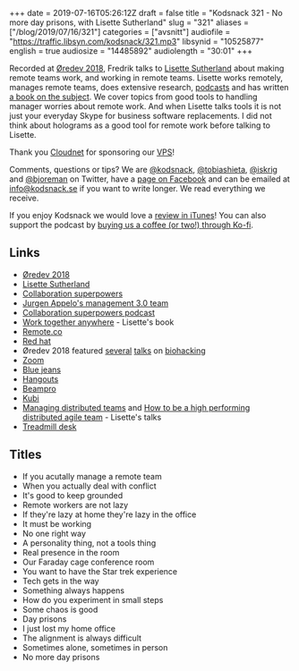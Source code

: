 +++
date = 2019-07-16T05:26:12Z
draft = false
title = "Kodsnack 321 -  No more day prisons, with Lisette Sutherland"
slug = "321"
aliases = ["/blog/2019/07/16/321"]
categories = ["avsnitt"]
audiofile = "https://traffic.libsyn.com/kodsnack/321.mp3"
libsynid = "10525877"
english = true
audiosize = "14485892"
audiolength = "30:01"
+++

Recorded at [Øredev 2018](https://oredev.org/2018/home), Fredrik talks to [Lisette Sutherland](https://lisettesutherland.com/) about making remote teams work, and working in remote teams. Lisette works remotely, manages remote teams, does extensive research, [podcasts](https://www.collaborationsuperpowers.com/podcasts/) and has written [a book on the subject](https://www.collaborationsuperpowers.com/). We cover topics from good tools to handling manager worries about remote work. And when Lisette talks tools it is not just your everyday Skype for business software replacements. I did not think about holograms as a good tool for remote work before talking to Lisette.

Thank you [Cloudnet](http://www.cloudnet.se) for sponsoring our [VPS](http://en.wikipedia.org/wiki/Virtual_private_server)!

Comments, questions or tips? We are [@kodsnack](https://www.twitter.com/kodsnack), [@tobiashieta](https://www.twitter.com/tobiashieta), [@iskrig](https://www.twitter.com/iskrig) and [@bjoreman](https://www.twitter.com/bjoreman) on Twitter, have a [page on Facebook](https://www.facebook.com/kodsnack) and can be emailed at [info@kodsnack.se](mailto:info@kodsnack.se) if you want to write longer. We read everything we receive.

If you enjoy Kodsnack we would love a [review in iTunes](http://itunes.apple.com/se/podcast/kodsnack/id561631498?l=en)! You can also support the podcast by <a href="https://ko-fi.com/kodsnack" rel="payment">buying us a coffee (or two!) through Ko-fi</a>.

## Links ##
* [Øredev 2018](https://oredev.org/2018/home)
* [Lisette Sutherland](https://lisettesutherland.com/)
* [Collaboration superpowers](https://www.collaborationsuperpowers.com/)
* [Jurgen Appelo's management 3.0 team](https://www.linkedin.com/company/management-30/)
* [Collaboration superpowers podcast](https://www.collaborationsuperpowers.com/podcasts/)
* [Work together anywhere](https://www.collaborationsuperpowers.com/book/) - Lisette's book
* [Remote.co](https://remote.co/)
* [Red hat](https://en.wikipedia.org/wiki/Red_Hat)
* Øredev 2018 featured [several](https://vimeo.com/302294074) [talks](https://vimeo.com/301784844) on [biohacking](https://vimeo.com/302034514)
* [Zoom](https://en.wikipedia.org/wiki/Zoom_Video_Communications)
* [Blue jeans](https://en.wikipedia.org/wiki/BlueJeans_Network)
* [Hangouts](https://en.wikipedia.org/wiki/Google_Hangouts)
* [Beampro](https://suitabletech.com/products/beam-pro)
* [Kubi](https://www.revolverobotics.com/)
* [Managing distributed teams](https://vimeo.com/302699320) and [How to be a high performing distributed agile team](https://vimeo.com/302574784) - Lisette's talks
* [Treadmill desk](https://www.businessinsider.com/the-truth-about-working-on-a-treadmill-desk-2013-11?r=US&IR=T)

## Titles ##
* If you acutally manage a remote team
* When you actually deal with conflict
* It's good to keep grounded
* Remote workers are not lazy
* If they're lazy at home they're lazy in the office
* It must be working
* No one right way
* A personality thing, not a tools thing
* Real presence in the room
* Our Faraday cage conference room
* You want to have the Star trek experience
* Tech gets in the way
* Something always happens
* How do you experiment in small steps
* Some chaos is good
* Day prisons
* I just lost my home office
* The alignment is always difficult
* Sometimes alone, sometimes in person
* No more day prisons
